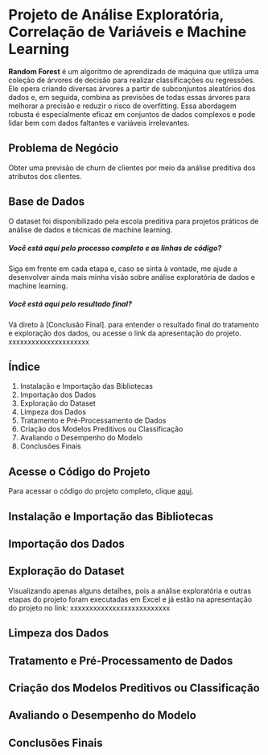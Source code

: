 # Projeto de Análise Exploratória, Correlação de Variáveis e Machine Learning

**Random Forest** é um algoritmo de aprendizado de máquina que utiliza uma coleção de árvores de decisão para realizar classificações ou regressões. Ele opera criando diversas árvores a partir de subconjuntos aleatórios dos dados e, em seguida, combina as previsões de todas essas árvores para melhorar a precisão e reduzir o risco de overfitting. Essa abordagem robusta é especialmente eficaz em conjuntos de dados complexos e pode lidar bem com dados faltantes e variáveis irrelevantes.

## Problema de Negócio

Obter uma previsão de churn de clientes por meio da análise preditiva dos atributos dos clientes.

## Base de Dados

O dataset foi disponibilizado pela escola preditiva para projetos práticos de análise de dados e técnicas de machine learning.

##### Você está aqui pelo processo completo e as linhas de código?

Siga em frente em cada etapa e, caso se sinta à vontade, me ajude a desenvolver ainda mais minha visão sobre análise exploratória de dados e machine learning.

##### Você está aqui pelo resultado final?

Vá direto à [Conclusão Final]. para entender o resultado final do tratamento e exploração dos dados, ou acesse o link da apresentação do projeto. xxxxxxxxxxxxxxxxxxxxx

## Índice

1. Instalação e Importação das Bibliotecas
2. Importação dos Dados
3. Exploração do Dataset
4. Limpeza dos Dados
5. Tratamento e Pré-Processamento de Dados
6. Criação dos Modelos Preditivos ou Classificação
7. Avaliando o Desempenho do Modelo
8. Conclusões Finais

## Acesse o Código do Projeto

Para acessar o código do projeto completo, clique [aqui](https://github.com/Faustoalemos/Projeto_churn_machine_learning/blob/main/Machine%20Learning%20-%20Churn%20de%20aplicativo%20-%20Random%20Forest.v4.ipynb).

## Instalação e Importação das Bibliotecas

## Importação dos Dados

## Exploração do Dataset

Visualizando apenas alguns detalhes, pois a análise exploratória e outras etapas do projeto foram executadas em Excel e já estão na apresentação do projeto no link: xxxxxxxxxxxxxxxxxxxxxxxxxx 

## Limpeza dos Dados

## Tratamento e Pré-Processamento de Dados

## Criação dos Modelos Preditivos ou Classificação

## Avaliando o Desempenho do Modelo

## Conclusões Finais
